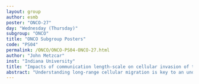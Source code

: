 ```yaml
---
layout: group
author: esmb
poster: "ONCO-27"
day: "Wednesday (Thursday)"
subgroup: "ONCO"
title: "ONCO Subgroup Posters"
code: "PS04"
permalink: /ONCO/ONCO-PS04-ONCO-27.html
author: "John Metzcar"
inst: "Indiana University"
title: "Impacts of communication length-scale on cellular invasion of tumor stroma using a novel ECM model"
abstract: "Understanding long-range cellular migration is key to an understanding of cancer metastasis as well as other biological processes such as embryogenesis and formation of tissue morphology. Due to constraints on cellular and tissue level imaging, gaining that understanding as it emerges from cell-cell and cell-environmental interactions is challenging. To aid in gaining that understanding with respect to the physical environment, we developed a novel mathematical extracellular matrix (ECM) model capturing three components of ECM: fiber orientation, alignment, and density. This model is notable in its stripping down the ECM to its most essential components. We implemented this model in PhysiCell, a cell-based modeling framework, thus allowing coupling between it and cell-agents. We then explored rules of interactions between cells, their physical environment (the ECM), and the diffusive chemical environment. We observed that locally sensed, long range (on the order of a few cell diameters) physical signals communicated via ECM remodeling alter the dynamics of cellular invasion, producing new results. Comparing these results to simulations lacking long-range permanently written signals, we see more cellular trafficking and movement. This advance brings us one step closer to understanding processes of collective cellular migration and closer to understanding the initial steps of cancer metastasis."
---
```

